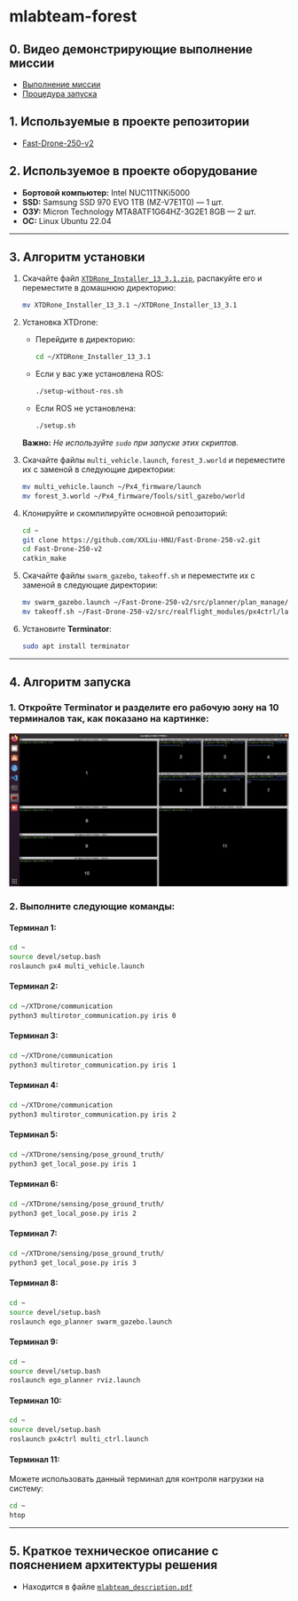 # mlabteam-forest

## 0. Видео демонстрирующие выполнение миссии
- [Выполнение миссии](https://disk.yandex.ru/i/Ezrg56YmDXLcKA)
- [Процедура запуска](https://disk.yandex.ru/i/zDvLoZwLS5xmXw)

## 1. Используемые в проекте репозитории

- [Fast-Drone-250-v2](https://github.com/ZJU-FAST-Lab/Fast-Drone-250-v2)

## 2. Используемое в проекте оборудование

- **Бортовой компьютер:** Intel NUC11TNKi5000 
- **SSD:** Samsung SSD 970 EVO 1TB (MZ-V7E1T0) — 1 шт.  
- **ОЗУ:** Micron Technology MTA8ATF1G64HZ-3G2E1 8GB — 2 шт.  
- **ОС:** Linux Ubuntu 22.04  

---

## 3. Алгоритм установки

1. Скачайте файл [`XTDRone_Installer_13_3.1.zip`](https://disk.yandex.ru/d/Jgix8lvp-Q6Ufg), распакуйте его и переместите в домашнюю директорию:
   ```bash
   mv XTDRone_Installer_13_3.1 ~/XTDRone_Installer_13_3.1
   ```

2. Установка XTDrone:
   - Перейдите в директорию:
      ```bash
      cd ~/XTDRone_Installer_13_3.1
      ```
   - Если у вас уже установлена ROS:
     ```bash
     ./setup-without-ros.sh
     ```
   - Если ROS не установлена:
     ```bash
     ./setup.sh
     ```
   **Важно:** *Не используйте `sudo` при запуске этих скриптов.*

3. Скачайте файлы `multi_vehicle.launch`, `forest_3.world` и переместите их с заменой в следующие директории:
   ```bash
   mv multi_vehicle.launch ~/Px4_firmware/launch
   mv forest_3.world ~/Px4_firmware/Tools/sitl_gazebo/world
   ```

4. Клонируйте и скомпилируйте основной репозиторий:
   ```bash
   cd ~
   git clone https://github.com/XXLiu-HNU/Fast-Drone-250-v2.git
   cd Fast-Drone-250-v2
   catkin_make
   ```

5. Скачайте файлы `swarm_gazebo`, `takeoff.sh` и переместите их с заменой в следующие директории:
   ```bash
   mv swarm_gazebo.launch ~/Fast-Drone-250-v2/src/planner/plan_manage/launch
   mv takeoff.sh ~/Fast-Drone-250-v2/src/realflight_modules/px4ctrl/launch
   ```

6. Установите **Terminator**:
   ```bash
   sudo apt install terminator
   ```

---

## 4. Алгоритм запуска

### 1. Откройте **Terminator** и разделите его рабочую зону на 10 терминалов так, как показано на картинке:
   
![](mlabteam-forest_terminator.jpeg)

### 2. Выполните следующие команды:

#### Терминал 1:
```bash
cd ~
source devel/setup.bash
roslaunch px4 multi_vehicle.launch
```

#### Терминал 2:
```bash
cd ~/XTDrone/communication
python3 multirotor_communication.py iris 0
```

#### Терминал 3:
```bash
cd ~/XTDrone/communication
python3 multirotor_communication.py iris 1
```

#### Терминал 4:
```bash
cd ~/XTDrone/communication
python3 multirotor_communication.py iris 2
```

#### Терминал 5:
```bash
cd ~/XTDrone/sensing/pose_ground_truth/
python3 get_local_pose.py iris 1
```

#### Терминал 6:
```bash
cd ~/XTDrone/sensing/pose_ground_truth/
python3 get_local_pose.py iris 2
```

#### Терминал 7:
```bash
cd ~/XTDrone/sensing/pose_ground_truth/
python3 get_local_pose.py iris 3
```

#### Терминал 8:
```bash
cd ~
source devel/setup.bash
roslaunch ego_planner swarm_gazebo.launch
```

#### Терминал 9:
```bash
cd ~
source devel/setup.bash
roslaunch ego_planner rviz.launch
```

#### Терминал 10:
```bash
cd ~
source devel/setup.bash
roslaunch px4ctrl multi_ctrl.launch
```

#### Терминал 11:
Можете использовать данный терминал для контроля нагрузки на систему:
```bash
cd ~
htop
```

---

## 5. Краткое техническое описание с пояснением архитектуры решения

- Находится в файле [`mlabteam_description.pdf`](https://github.com/mlabteam/mlabteam-forest/blob/main/mlabteam_description.pdf)
